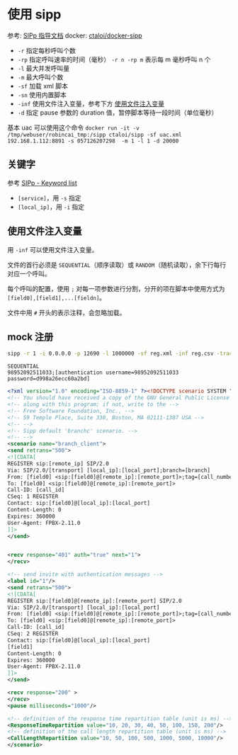 # 使用 sipp

参考: [SIPp 指导文档](https://sipp.sourceforge.net/doc/reference.html)
docker: [ctaloi/docker-sipp](https://github.com/ctaloi/docker-sipp)

- `-r` 指定每秒呼叫个数
- `-rp` 指定呼叫速率的时间（毫秒） `-r n -rp m` 表示每 m 毫秒呼叫 n 个
- `-l` 最大并发呼叫量
- `-m` 最大呼叫个数
- `-sf` 加载 xml 脚本
- `-sn` 使用内置脚本
- `-inf` 使用文件注入变量，参考下方 [使用文件注入变量](#使用文件注入变量)
- `-d` 指定 pause 参数的 duration 值，暂停脚本等待一段时间（单位毫秒）

基本 uac 可以使用这个命令 `docker run -it -v /tmp/webuser/robincai_tmp:/sipp ctaloi/sipp -sf uac.xml  192.168.1.112:8891 -s 057126207298  -m 1 -l 1 -d 20000`

## 关键字

参考 [SIPp - Keyword list](https://sipp.sourceforge.net/doc/reference.html)

- `[service]`，用 `-s` 指定
- `[local_ip]`，用 `-i` 指定

## 使用文件注入变量

用 `-inf` 可以使用文件注入变量。

文件的首行必须是 `SEQUENTIAL`（顺序读取）或 `RANDOM`（随机读取），余下行每行对应一个呼叫。

每个呼叫的配置，使用 `;` 对每一项参数进行分割，分开的项在脚本中使用方式为 `[field0],[field1],...[fieldn]`。

文件中用 `#` 开头的表示注释，会忽略加载。

## mock 注册

```sh
sipp -r 1 -i 0.0.0.0 -p 12690 -l 1000000 -sf reg.xml -inf reg.csv -trace_msg 106.15.177.44:5474
```

```csv
SEQUENTIAL
98952092511033;[authentication username=98952092511033 password=d998a26ecc60a2bd]
```

```xml
<?xml version="1.0" encoding="ISO-8859-1" ?><!DOCTYPE scenario SYSTEM "sipp.dtd">
<!-- You should have received a copy of the GNU General Public License -->
<!-- along with this program; if not, write to the -->
<!-- Free Software Foundation, Inc., -->
<!-- 59 Temple Place, Suite 330, Boston, MA 02111-1307 USA -->
<!-- -->
<!-- Sipp default 'branchc' scenario. -->
<!-- -->
<scenario name="branch_client">
<send retrans="500">
<![CDATA[
REGISTER sip:[remote_ip] SIP/2.0
Via: SIP/2.0/[transport] [local_ip]:[local_port];branch=[branch]
From: [field0] <sip:[field0]@[remote_ip]:[remote_port]>;tag=[call_number]
To: [field0] <sip:[field0]@[remote_ip]:[remote_port]>
Call-ID: [call_id]
CSeq: 1 REGISTER
Contact: sip:[field0]@[local_ip]:[local_port]
Content-Length: 0
Expires: 360000
User-Agent: FPBX-2.11.0
]]>
</send>


<recv response="401" auth="true" next="1">
</recv>

<!-- send invite with authentication messages -->
<label id="1"/>
<send retrans="500">
<![CDATA[
REGISTER sip:[field0]@[remote_ip]:[remote_port] SIP/2.0
Via: SIP/2.0/[transport] [local_ip]:[local_port]
From: [field0] <sip:[field0]@[remote_ip]:[remote_port]>;tag=[call_number]
To: [field0] <sip:[field0]@[remote_ip]:[remote_port]>
Call-ID: [call_id]
CSeq: 2 REGISTER
Contact: sip:[field0]@[local_ip]:[local_port]
[field1]
Content-Length: 0
Expires: 360000
User-Agent: FPBX-2.11.0
]]>
</send>

<recv response="200" >
</recv>
<pause milliseconds="1000"/>

<!-- definition of the response time repartition table (unit is ms) -->
<ResponseTimeRepartition value="10, 20, 30, 40, 50, 100, 150, 200"/>
<!-- definition of the call length repartition table (unit is ms) -->
<CallLengthRepartition value="10, 50, 100, 500, 1000, 5000, 10000"/>
</scenario>
```
